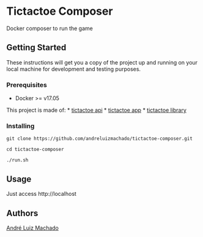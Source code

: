 # Tictactoe Composer

Docker composer to run the game

## Getting Started

These instructions will get you a copy of the project up and running on your local machine for development and testing purposes.

### Prerequisites

* Docker >= v17.05

This project is made of:
    * [tictactoe api](https://github.com/andreluizmachado/tictactoe-api)
    * [tictactoe app](https://github.com/andreluizmachado/tictactoe-app)
    * [tictactoe library](https://github.com/andreluizmachado/tictactoe-library)

### Installing

```
git clone https://github.com/andreluizmachado/tictactoe-composer.git
```

```
cd tictactoe-composer
```

```
./run.sh
```

## Usage
Just access http://localhost

## Authors

[André Luiz Machado](https://github.com/andreluizmachado)